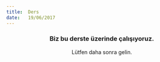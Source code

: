 ```yaml
---
title:  Ders
date:   19/06/2017
---
```


### <center>Biz bu derste üzerinde çalışıyoruz.</center>
<center>Lütfen daha sonra gelin.</center>